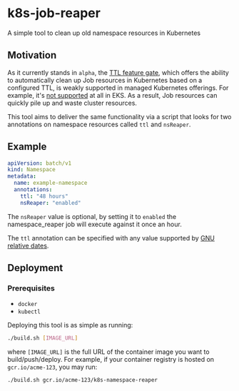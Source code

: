 # k8s-job-reaper
A simple tool to clean up old namespace resources in Kubernetes

## Motivation
As it currently stands in `alpha`, the [TTL feature gate](https://kubernetes.io/docs/concepts/workloads/controllers/jobs-run-to-completion/#clean-up-finished-jobs-automatically), which offers the ability to automatically clean up Job resources in Kubernetes based on a configured TTL, is weakly supported in managed Kubernetes offerings. For example, it's [not supported](https://github.com/aws/containers-roadmap/issues/255) at all in EKS. As a result, Job resources can quickly pile up and waste cluster resources.

This tool aims to deliver the same functionality via a script that looks for two annotations on namespace resources called `ttl` and `nsReaper`.


## Example
```YAML
apiVersion: batch/v1
kind: Namespace
metadata:
  name: example-namespace
  annotations:
    ttl: "48 hours"
    nsReaper: "enabled"
  ```
The `nsReaper` value is optional, by setting it to `enabled` the namespace_reaper job will execute against it once an hour. 

The `ttl` annotation can be specified with any value supported by [GNU relative dates](https://www.gnu.org/software/coreutils/manual/html_node/Relative-items-in-date-strings.html#Relative-items-in-date-strings).


## Deployment
### Prerequisites
- `docker`
- `kubectl`

Deploying this tool is as simple as running:
```sh
./build.sh [IMAGE_URL]
```
where `[IMAGE_URL]` is the full URL of the container image you want to build/push/deploy. For example, if your container registry is hosted on `gcr.io/acme-123`, you may run:
```sh
./build.sh gcr.io/acme-123/k8s-namespace-reaper
```